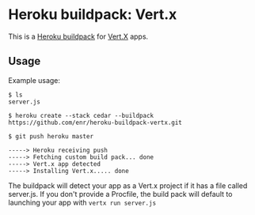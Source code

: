 Heroku buildpack: Vert.x
========================

This is a [Heroku buildpack](http://devcenter.heroku.com/articles/buildpack) for [Vert.X](http://vertx.io/) apps.

Usage
-----

Example usage:

    $ ls
    server.js

    $ heroku create --stack cedar --buildpack https://github.com/enr/heroku-buildpack-vertx.git
	
	$ git push heroku master

    -----> Heroku receiving push
    -----> Fetching custom build pack... done
    -----> Vert.x app detected
    -----> Installing Vert.x..... done

The buildpack will detect your app as a Vert.x project if it has a file called server.js. If you don't provide a Procfile, the build pack will default to launching your app with `vertx run server.js`
